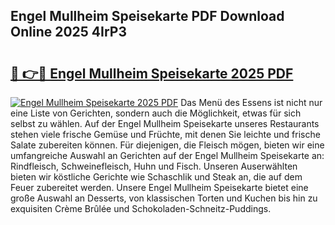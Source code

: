 ## Engel Mullheim Speisekarte PDF Download Online 2025 4IrP3

# <h2><a href="http://gc9hxw.nevu.top/?p=Engel+Mullheim+Speisekarte">🔗 👉🔴 Engel Mullheim Speisekarte 2025 PDF</a></h2>

[![Engel Mullheim Speisekarte 2025 PDF](https://i.imgur.com/dBaPXMq.png)](http://gc9hxw.nevu.top/?p=Engel+Mullheim+Speisekarte)
Das Menü des Essens ist nicht nur eine Liste von Gerichten, sondern auch die Möglichkeit, etwas für sich selbst zu wählen. Auf der Engel Mullheim Speisekarte unseres Restaurants stehen viele frische Gemüse und Früchte, mit denen Sie leichte und frische Salate zubereiten können. Für diejenigen, die Fleisch mögen, bieten wir eine umfangreiche Auswahl an Gerichten auf der Engel Mullheim Speisekarte an: Rindfleisch, Schweinefleisch, Huhn und Fisch. Unseren Auserwählten bieten wir köstliche Gerichte wie Schaschlik und Steak an, die auf dem Feuer zubereitet werden. Unsere Engel Mullheim Speisekarte bietet eine große Auswahl an Desserts, von klassischen Torten und Kuchen bis hin zu exquisiten Crème Brûlée und Schokoladen-Schneitz-Puddings.
